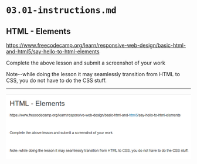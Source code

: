 # `03.01-instructions.md`

## HTML - Elements

https://www.freecodecamp.org/learn/responsive-web-design/basic-html-and-html5/say-hello-to-html-elements

Complete the above lesson and submit a screenshot of your work

Note--while doing the lesson it may seamlessly transition from HTML to CSS, you do not have to do the CSS stuff.

---

![03.01-instructions](Images/03.01-instructions.png)
